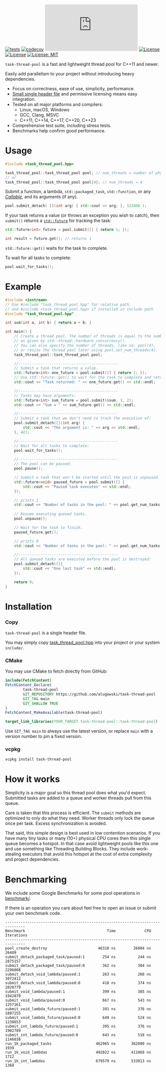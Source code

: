 [![tests](https://github.com/alugowski/task-thread-pool/actions/workflows/tests.yml/badge.svg)](https://github.com/alugowski/task-thread-pool/actions/workflows/tests.yml)
[![codecov](https://codecov.io/gh/alugowski/task-thread-pool/branch/main/graph/badge.svg?token=M9J4azRYyI)](https://codecov.io/gh/alugowski/task-thread-pool)
![File size in bytes](https://img.shields.io/github/size/alugowski/task-thread-pool/include/task_thread_pool.hpp)
[![License](https://img.shields.io/badge/License-BSD_2--Clause-orange.svg)](https://opensource.org/licenses/BSD-2-Clause)
[![License](https://img.shields.io/badge/License-Boost_1.0-lightblue.svg)](https://www.boost.org/LICENSE_1_0.txt)
[![License: MIT](https://img.shields.io/badge/License-MIT-yellow.svg)](https://opensource.org/licenses/MIT)

`task-thread-pool` is a fast and lightweight thread pool for C++11 and newer.

Easily add parallelism to your project without introducing heavy dependencies.

* Focus on correctness, ease of use, simplicity, performance.
* [Small single header file](https://raw.githubusercontent.com/alugowski/task-thread-pool/main/include/task_thread_pool.hpp) and permissive licensing means easy integration.
* Tested on all major platforms and compilers:
  * Linux, macOS, Windows
  * GCC, Clang, MSVC
  * C++11, C++14, C++17, C++20, C++23
* Comprehensive test suite, including stress tests.
* Benchmarks help confirm good performance.

# Usage

```c++
#include <task_thread_pool.hpp>
```

```c++
task_thread_pool::task_thread_pool pool; // num_threads = number of physical cores
// or
task_thread_pool::task_thread_pool pool{4}; // num_threads = 4
```

Submit a function, a lambda, `std::packaged_task`, `std::function`, or any [*Callable*](https://en.cppreference.com/w/cpp/named_req/Callable), and its arguments (if any).
```c++
pool.submit_detach( [](int arg) { std::cout << arg; }, 123456 );
```

If your task returns a value (or throws an exception you wish to catch), then `submit()` returns a [`std::future`](https://en.cppreference.com/w/cpp/thread/future)
for tracking the task:

```c++
std::future<int> future = pool.submit([] { return 1; });

int result = future.get(); // returns 1
```
`std::future::get()` waits for the task to complete.

To wait for all tasks to complete:
```c++
pool.wait_for_tasks();
```

# Example

```c++
#include <iostream>
// Use #include "task_thread_pool.hpp" for relative path,
// and #include <task_thread_pool.hpp> if installed in include path
#include "task_thread_pool.hpp"

int sum(int a, int b) { return a + b; }

int main() {
    // Create a thread pool. The number of threads is equal to the number of cores in the system,
    // as given by std::thread::hardware_concurrency().
    // You can also specify the number of threads, like so: pool(4),
    // or resize the thread pool later using pool.set_num_threads(4).
    task_thread_pool::task_thread_pool pool;

    //---------------------------------------------
    // Submit a task that returns a value.
    std::future<int> one_future = pool.submit([] { return 1; });
    // Use std::future::get() to wait for the task to complete and return the value.
    std::cout << "Task returned: " << one_future.get() << std::endl;

    //---------------------------------------------
    // Tasks may have arguments:
    std::future<int> sum_future = pool.submit(&sum, 1, 2);
    std::cout << "Sum = " << sum_future.get() << std::endl;

    //---------------------------------------------
    // Submit a task that we don't need to track the execution of:
    pool.submit_detach([](int arg) {
        std::cout << "The argument is: " << arg << std::endl;
    }, 42);

    //---------------------------------------------
    // Wait for all tasks to complete:
    pool.wait_for_tasks();

    //---------------------------------------------
    // The pool can be paused:
    pool.pause();

    // Submit a task that won't be started until the pool is unpaused.
    std::future<void> paused_future = pool.submit([] {
        std::cout << "Paused task executes" << std::endl;
    });

    // prints 1
    std::cout << "Number of tasks in the pool: " << pool.get_num_tasks() << std::endl;
    
    // Resume executing queued tasks.
    pool.unpause();

    // Wait for the task to finish.
    paused_future.get();

    // prints 0
    std::cout << "Number of tasks in the pool: " << pool.get_num_tasks() << std::endl;

    //---------------------------------------------
    // All queued tasks are executed before the pool is destroyed:
    pool.submit_detach([]{
        std::cout << "One last task" << std::endl;
    });

    return 0;
}
```


# Installation


### Copy
`task-thread-pool` is a single header file.

You may simply copy [task_thread_pool.hpp](https://raw.githubusercontent.com/alugowski/task-thread-pool/main/include/task_thread_pool.hpp) into your project or your system `include/`.

### CMake

You may use CMake to fetch directly from GitHub:
```cmake
include(FetchContent)
FetchContent_Declare(
        task-thread-pool
        GIT_REPOSITORY https://github.com/alugowski/task-thread-pool
        GIT_TAG main
        GIT_SHALLOW TRUE
)
FetchContent_MakeAvailable(task-thread-pool)

target_link_libraries(YOUR_TARGET task-thread-pool::task-thread-pool)
```

Use `GIT_TAG main` to always use the latest version, or replace `main` with a version number to pin a fixed version.

### vcpkg

```
vcpkg install task-thread-pool
```

# How it works

Simplicity is a major goal so this thread pool does what you'd expect. Submitted tasks are added to a queue
and worker threads pull from this queue.

Care is taken that this process is efficient. The `submit` methods are optimized to only do what they need. Worker threads only lock the queue once per task. Excess synchronization is avoided.

That said, this simple design is best used in low contention scenarios. If you have many tiny tasks or many (10+) physical CPU cores then this single queue becomes a hotspot. In that case avoid lightweight pools like this one and use something like Threading Building Blocks. They include work-stealing executors that avoid this hotspot at the cost of extra complexity and project dependencies.

# Benchmarking

We include some Google Benchmarks for some pool operations in [benchmark/](benchmark).

If there is an operation you care about feel free to open an issue or submit your own benchmark code.

```
-------------------------------------------------------------------------------
Benchmark                                     Time             CPU   Iterations
-------------------------------------------------------------------------------
pool_create_destroy                       46318 ns        26004 ns        26489
submit_detach_packaged_task/paused:1        254 ns          244 ns      2875157
submit_detach_packaged_task/paused:0        362 ns          304 ns      2296008
submit_detach_void_lambda/paused:1          263 ns          260 ns      3072412
submit_detach_void_lambda/paused:0          418 ns          374 ns      2020779
submit_void_lambda/paused:1                 399 ns          385 ns      1942879
submit_void_lambda/paused:0                 667 ns          543 ns      1257161
submit_void_lambda_future/paused:1          391 ns          376 ns      1897255
submit_void_lambda_future/paused:0          649 ns          524 ns      1238653
submit_int_lambda_future/paused:1           395 ns          376 ns      1902789
submit_int_lambda_future/paused:0           643 ns          518 ns      1146038
run_1k_packaged_tasks                    462965 ns       362080 ns         1939
run_1k_void_lambdas                      492022 ns       411069 ns         1712
run_1k_int_lambdas                       679579 ns       533813 ns         1368
```